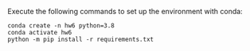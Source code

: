 Execute the following commands to set up the environment with conda: 
```
conda create -n hw6 python=3.8
conda activate hw6
python -m pip install -r requirements.txt
```
